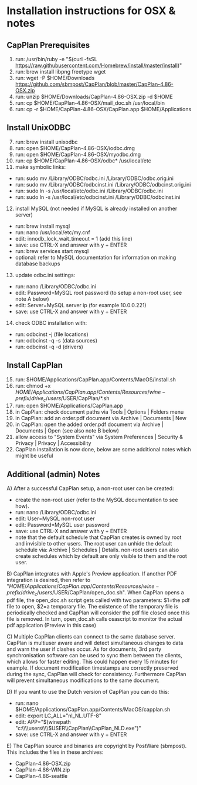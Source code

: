 # Installation instructions for OSX & notes

CapPlan Prerequisites
------------------------

1. run: /usr/bin/ruby -e "$(curl -fsSL https://raw.githubusercontent.com/Homebrew/install/master/install)"
2. run: brew install libpng freetype wget
3. run: wget -P $HOME/Downloads https://github.com/sbmpost/CapPlan/blob/master/CapPlan-4.86-OSX.zip
4. run: unzip $HOME/Downloads/CapPlan-4.86-OSX.zip -d $HOME
5. run: cp $HOME/CapPlan-4.86-OSX/mail_doc.sh /usr/local/bin
6. run: cp -r $HOME/CapPlan-4.86-OSX/CapPlan.app $HOME/Applications

Install UnixODBC
------------------------

7. run: brew install unixodbc
8. run: open $HOME/CapPlan-4.86-OSX/iodbc.dmg
9. run: open $HOME/CapPlan-4.86-OSX/myodbc.dmg
10. run: cp $HOME/CapPlan-4.86-OSX/odbc* /usr/local/etc
11. make symbolic links:
  - run: sudo mv /Library/ODBC/odbc.ini /Library/ODBC/odbc.orig.ini
  - run: sudo mv /Library/ODBC/odbcinst.ini /Library/ODBC/odbcinst.orig.ini
  - run: sudo ln -s /usr/local/etc/odbc.ini /Library/ODBC/odbc.ini
  - run: sudo ln -s /usr/local/etc/odbcinst.ini /Library/ODBC/odbcinst.ini

12. install MySQL (not needed if MySQL is already installed on another server)
  - run: brew install mysql
  - run: nano /usr/local/etc/my.cnf
  - edit: innodb_lock_wait_timeout = 1 (add this line)
  - save: use CTRL-X and answer with y + ENTER
  - run: brew services start mysql
  - optional: refer to MySQL documentation for information on making database backups

13. update odbc.ini settings:
  - run: nano /Library/ODBC/odbc.ini
  - edit: Password=MySQL root password (to setup a non-root user, see note A below)
  - edit: Server=MySQL server ip (for example 10.0.0.221)
  - save: use CTRL-X and answer with y + ENTER

14. check ODBC installation with:
  - run: odbcinst -j      (file locations)
  - run: odbcinst -q -s   (data sources)
  - run: odbcinst -q -d   (drivers)

Install CapPlan
------------------------

15. run: $HOME/Applications/CapPlan.app/Contents/MacOS/install.sh
16. run: chmod +x $HOME/Applications/CapPlan.app/Contents/Resources/wine-prefix/drive_c/users/$USER/CapPlan/*.sh
17. run: open $HOME/Applications/CapPlan.app
18. in CapPlan: check document paths via Tools | Options | Folders menu
19. in CapPlan: add an order.pdf document via Archive | Documents | New
20. in CapPlan: open the added order.pdf document via Archive | Documents | Open (see also note B below)
21. allow access to "System Events" via System Preferences | Security & Privacy | Privacy | Accessibility
22. CapPlan installation is now done, below are some additional notes which might be useful

Additional (admin) Notes
------------------------

A) After a successful CapPlan setup, a non-root user can be created:
  - create the non-root user (refer to the MySQL documentation to see how). 
  - run: nano /Library/ODBC/odbc.ini
  - edit: User=MySQL non-root user
  - edit: Password=MySQL user password
  - save: use CTRL-X and answer with y + ENTER
  - note that the default schedule that CapPlan creates is owned by root and invisible to other users. The
    root user can unhide the default schedule via: Archive | Schedules | Details. non-root users can also
    create schedules which by default are only visible to them and the root user.

B) CapPlan integrates with Apple's Preview application. If another PDF integration is desired, then refer to
   "$HOME/Applications/CapPlan.app/Contents/Resources/wine-prefix/drive_c/users/$USER/CapPlan/open_doc.sh".
   When CapPlan opens a pdf file, the open_doc.sh script gets called with two parameters: $1=the pdf file to
   open, $2=a temporary file. The existence of the temporary file is periodically checked and CapPlan will
   consider the pdf file closed once this file is removed. In turn, open_doc.sh calls osascript to monitor
   the actual pdf application (Preview in this case)

C) Multiple CapPlan clients can connect to the same database server. CapPlan is multiuser aware and will detect
   simultaneous changes to data and warn the user if clashes occur. As for documents, 3rd party synchronisation
   software can be used to sync them between the clients, which allows for faster editing. This could happen every
   15 minutes for example. If document modification timestamps are correctly preserved during the sync, CapPlan
   will check for consistency. Furthermore CapPlan will prevent simultaneous modifications to the same document.

D) If you want to use the Dutch version of CapPlan you can do this:
  - run: nano $HOME/Applications/CapPlan.app/Contents/MacOS/capplan.sh
  - edit: export LC_ALL="nl_NL.UTF-8"
  - edit: APP="$(winepath "c:\\\\users\\\\$USER\\\\CapPlan\\\\CapPlan_NLD.exe")"
  - save: use CTRL-X and answer with y + ENTER

E) The CapPlan source and binaries are copyright by PostWare (sbmpost). This includes the files in these archives:
  - CapPlan-4.86-OSX.zip
  - CapPlan-4.86-WIN.zip
  - CapPlan-4.86-seattle
